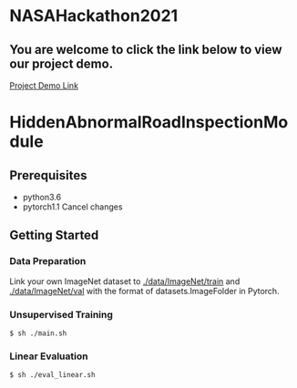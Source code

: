 # NASAHackathon2021

## You are welcome to click the link below to view our project demo.

[Project Demo Link](http://nasa.thebestyea.net/)

# HiddenAbnormalRoadInspectionModule


## Prerequisites
* python3.6
* pytorch1.1
Cancel changes


## Getting Started

### Data Preparation
Link your own ImageNet dataset to [./data/ImageNet/train](./data/ImageNet/train) and [./data/ImageNet/val](./data/ImageNet/val) with the format of datasets.ImageFolder in Pytorch.

### Unsupervised Training
```
$ sh ./main.sh
```

### Linear Evaluation
```
$ sh ./eval_linear.sh
```

